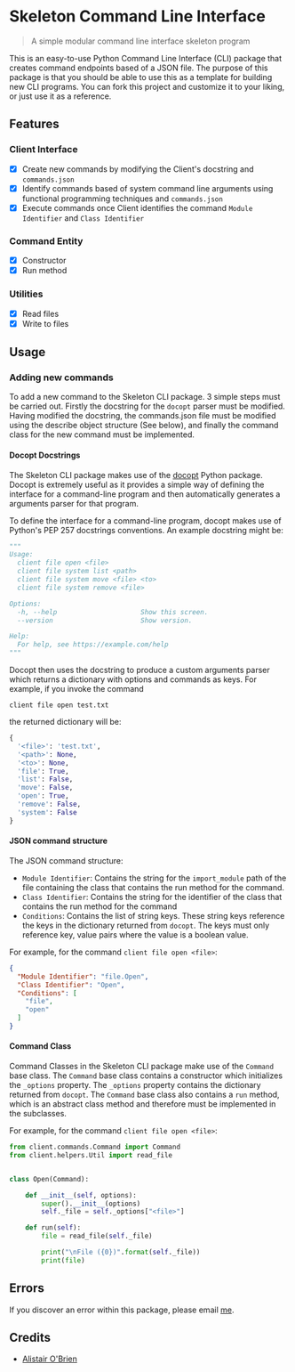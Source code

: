 # Skeleton Command Line Interface

> A simple modular command line interface skeleton program

This is an easy-to-use Python Command Line Interface (CLI) package that creates command endpoints based of a JSON file.
The purpose of this package is that you should be able to use this as a template for building new CLI programs.
You can fork this project and customize it to your liking, or just use it as a reference.

## Features

### Client Interface
- [x] Create new commands by modifying the Client's docstring and `commands.json`
- [x] Identify commands based of system command line arguments using functional programming techniques and `commands.json`
- [x] Execute commands once Client identifies the command `Module Identifier` and `Class Identifier`

### Command Entity
- [x] Constructor
- [x] Run method

### Utilities
- [x] Read files
- [x] Write to files

## Usage

### Adding new commands

To add a new command to the Skeleton CLI package. 3 simple steps must be carried out.
Firstly the docstring for the `docopt` parser must be modified. Having modified the docstring, the commands.json file must
be modified using the describe object structure (See below), and finally the command class for the new command must be implemented.

#### Docopt Docstrings

The Skeleton CLI package makes use of the [docopt](http://docopt.org/) Python package. Docopt is extremely useful as it
provides a simple way of defining the interface for a command-line program and then automatically generates a
arguments parser for that program.

To define the interface for a command-line program, docopt makes use of Python's PEP 257 docstrings conventions. An example docstring might be:
```python
"""
Usage:
  client file open <file>
  client file system list <path>
  client file system move <file> <to>
  client file system remove <file>

Options:
  -h, --help                     Show this screen.
  --version                      Show version.

Help:
  For help, see https://example.com/help
"""
```

Docopt then uses the docstring to produce a custom arguments parser which returns a dictionary with options and commands as keys.
For example, if you invoke the command
```shell
client file open test.txt
```

the returned dictionary will be:
```python
{
  '<file>': 'test.txt',
  '<path>': None,
  '<to>': None,
  'file': True,
  'list': False,
  'move': False,
  'open': True,
  'remove': False,
  'system': False
}
```

#### JSON command structure

The JSON command structure:
- `Module Identifier`: Contains the string for the `import_module` path of the file containing the class that contains the run method for the command.
- `Class Identifier`: Contains the string for the identifier of the class that contains the run method for the command
- `Conditions`: Contains the list of string keys. These string keys reference the keys in the dictionary returned from `docopt`. The keys must only reference key, value pairs where the value is a boolean value.

For example, for the command `client file open <file>`:

```json
{
  "Module Identifier": "file.Open",
  "Class Identifier": "Open",
  "Conditions": [
    "file",
    "open"
  ]
}
```

#### Command Class

Command Classes in the Skeleton CLI package make use of the `Command` base class. The `Command` base class contains a constructor which initializes the `_options` property. The `_options` property contains the dictionary returned from `docopt`.
The `Command` base class also contains a `run` method, which is an abstract class method and therefore must be implemented in the subclasses.


For example, for the command `client file open <file>`:
```python
from client.commands.Command import Command
from client.helpers.Util import read_file


class Open(Command):

    def __init__(self, options):
        super().__init__(options)
        self._file = self._options["<file>"]

    def run(self):
        file = read_file(self._file)

        print("\nFile ({0})".format(self._file))
        print(file)
```

## Errors
If you discover an error within this package, please email [me](mailto:alistair@duneroot.co.uk).

## Credits
- [Alistair O'Brien](https://github.com/johnyob)
